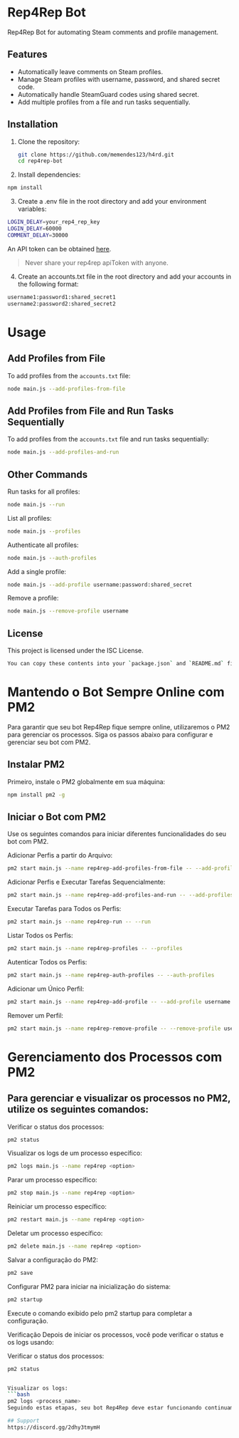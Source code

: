 # Rep4Rep Bot

Rep4Rep Bot for automating Steam comments and profile management.

## Features

- Automatically leave comments on Steam profiles.
- Manage Steam profiles with username, password, and shared secret code.
- Automatically handle SteamGuard codes using shared secret.
- Add multiple profiles from a file and run tasks sequentially.

## Installation

1. Clone the repository:
   ```bash
   git clone https://github.com/memendes123/h4rd.git
   cd rep4rep-bot


2. Install dependencies:

```bash
npm install
```

3. Create a .env file in the root directory and add your environment variables:

```bash
LOGIN_DELAY=your_rep4_rep_key 
LOGIN_DELAY=60000
COMMENT_DELAY=30000
```
An API token can be obtained [here](https://rep4rep.com/user/settings/).
> Never share your rep4rep apiToken with anyone.

4. Create an accounts.txt file in the root directory and add your accounts in the following format:

```bash
username1:password1:shared_secret1
username2:password2:shared_secret2

```

# Usage
## Add Profiles from File
To add profiles from the `accounts.txt` file:
```bash
node main.js --add-profiles-from-file
```

## Add Profiles from File and Run Tasks Sequentially
To add profiles from the `accounts.txt` file and run tasks sequentially:
```bash
node main.js --add-profiles-and-run
```

## Other Commands
Run tasks for all profiles:
```bash
node main.js --run
```

List all profiles:

```bash
node main.js --profiles
```

Authenticate all profiles:
```bash
node main.js --auth-profiles
```

Add a single profile:
```bash
node main.js --add-profile username:password:shared_secret
```

Remove a profile:
```bash
node main.js --remove-profile username
```

## License
This project is licensed under the ISC License.
```bash
You can copy these contents into your `package.json` and `README.md` files, respectively. This setup should work smoothly on another computer with the updated instructions.
```
# Mantendo o Bot Sempre Online com PM2
Para garantir que seu bot Rep4Rep fique sempre online, utilizaremos o PM2 para gerenciar os processos. Siga os passos abaixo para configurar e gerenciar seu bot com PM2.

## Instalar PM2
Primeiro, instale o PM2 globalmente em sua máquina:
```bash
npm install pm2 -g
```

## Iniciar o Bot com PM2
Use os seguintes comandos para iniciar diferentes funcionalidades do seu bot com PM2.

Adicionar Perfis a partir do Arquivo:
```bash
pm2 start main.js --name rep4rep-add-profiles-from-file -- --add-profiles-from-file
```
Adicionar Perfis e Executar Tarefas Sequencialmente:
```bash
pm2 start main.js --name rep4rep-add-profiles-and-run -- --add-profiles-and-run
```

Executar Tarefas para Todos os Perfis:
```bash
pm2 start main.js --name rep4rep-run -- --run
```

Listar Todos os Perfis:
```bash
pm2 start main.js --name rep4rep-profiles -- --profiles
```

Autenticar Todos os Perfis:
```bash
pm2 start main.js --name rep4rep-auth-profiles -- --auth-profiles
```

Adicionar um Único Perfil:
```bash
pm2 start main.js --name rep4rep-add-profile -- --add-profile username:password:shared_secret
```

Remover um Perfil:
```bash
pm2 start main.js --name rep4rep-remove-profile -- --remove-profile username
```

# Gerenciamento dos Processos com PM2
## Para gerenciar e visualizar os processos no PM2, utilize os seguintes comandos:

Verificar o status dos processos:
```bash
pm2 status 
```

Visualizar os logs de um processo específico:
```bash
pm2 logs main.js --name rep4rep <option>
```

Parar um processo específico:
```bash
pm2 stop main.js --name rep4rep <option>
```

Reiniciar um processo específico:
```bash
pm2 restart main.js --name rep4rep <option>
```

Deletar um processo específico:
```bash
pm2 delete main.js --name rep4rep <option>
```

Salvar a configuração do PM2:
```bash
pm2 save
```

Configurar PM2 para iniciar na inicialização do sistema:
```bash
pm2 startup
```

Execute o comando exibido pelo pm2 startup para completar a configuração.


Verificação
Depois de iniciar os processos, você pode verificar o status e os logs usando:

Verificar o status dos processos:

```bash
pm2 status


Visualizar os logs:
```bash
pm2 logs <process_name>
Seguindo estas etapas, seu bot Rep4Rep deve estar funcionando continuamente e gerenciado de forma eficiente pelo PM2.

## Support
https://discord.gg/2dhy3tmymH
